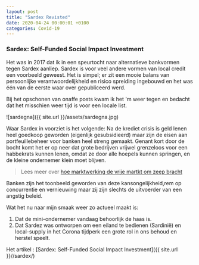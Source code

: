 ```yaml
---
layout: post
title: "Sardex Revisted"
date: 2020-04-24 00:00:01 +0100
categories: Covid-19
---
```


### Sardex: Self-Funded Social Impact Investment

Het was in 2017 dat ik in een speurtocht naar alternatieve bankvormen tegen Sardex aanliep. Sardex is voor veel andere vormen van local credit een voorbeeld geweest. Het is simpel; er zit een mooie balans van persoonlijke verantwoordelijkheid en risico spreiding ingebouwd en het was één van de eerste waar over gepubliceerd werd.

Bij het opschonen van onaffe posts kwam ik het 'm weer tegen en bedacht dat het misschien weer tijd is voor een locale list.

![sardegna]({{ site.url }}/assets/sardegna.jpg)

Waar Sardex in voorziet is het volgende: Na de krediet crisis is geld lenen heel goedkoop geworden (eigenlijk gesubsidieerd) maar zijn de eisen aan portfeuillebeheer voor banken heel streng gemaakt. Genant kort door de bocht komt het er op neer dat grote bedrijven vrijwel grenzeloos voor een habbekrats kunnen lenen, omdat ze door alle hoepels kunnen springen, en de kleine ondernemer klein moet blijven.

>Lees meer over [hoe marktwerking de vrije martkt om zeep bracht](https://www.theguardian.com/books/2017/apr/10/new-age-ayn-rand-conquered-trump-white-house-silicon-valley)

Banken zijn het toonbeeld geworden van deze kansongelijkheid,rem op concurrentie en vernieuwing maar zij zijn slechts de uitvoerder van een angstig beleid.

Wat het nu naar mijn smaak weer zo actueel maakt is:
1. Dat de mini-ondernemer vandaag behoorlijk de haas is.
2. Dat Sardez was ontworpen om een eiland te bedienen (Sardinië) en local-supply in het Corona tijdperk een grote rol in ons behoud en herstel speelt.

Het artikel : [Sardex: Self-Funded Social Impact Investment]({{ site.url }}//sardex/)
